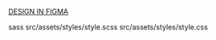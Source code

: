 [DESIGN IN FIGMA](https://www.figma.com/design/ocVfXWcdxVIlfAx74LtHMi/002?node-id=198-1321&t=XzBiyn4E3f77JaAs-0)

sass src/assets/styles/style.scss src/assets/styles/style.css
